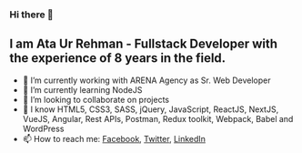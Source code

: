 ### Hi there 👋

<h2>I am Ata Ur Rehman - Fullstack Developer with the experience of 8 years in the field.</h2>


- 🔭 I’m currently working with ARENA Agency as Sr. Web Developer
- 🌱 I’m currently learning NodeJS
- 👯 I’m looking to collaborate on projects
- 💬 I know HTML5, CSS3, SASS, jQuery, JavaScript, ReactJS, NextJS, VueJS, Angular, Rest APIs, Postman, Redux toolkit, Webpack, Babel and WordPress
- 📫 How to reach me: <a href="https://www.facebook.com/ataazz/" target="_blank">Facebook</a>, <a target="_blank" href="https://www.twitter.com/ataaz/">Twitter</a>, <a href="https://www.linkedin.com/in/ataaz/" target="_blank">LinkedIn</a>
